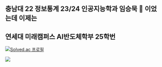 ## 충남대 22 정보통계 23/24 인공지능학과 임승묵 👋 이었는데 이제는
## 연세대 미래캠퍼스 AI반도체학부 25학번

[![Solved.ac 프로필](http://mazassumnida.wtf/api/v2/generate_badge?boj=cndskaing)](https://solved.ac/cndskaing)

<img src="https://img.shields.io/badge/Python-3766AB?style=flat-square&logo=Python&logoColor=white"/></a>





<!--
**w1nmuk/w1nmuk** is a ✨ _special_ ✨ repository because its `README.md` (this file) appears on your GitHub profile.

Here are some ideas to get you started:

- 🔭 I’m currently working on ...
- 🌱 I’m currently learning ...
- 👯 I’m looking to collaborate on ...
- 🤔 I’m looking for help with ...
- 💬 Ask me about ...
- 📫 How to reach me: ...
- 😄 Pronouns: ...
- ⚡ Fun fact: ...
-->
